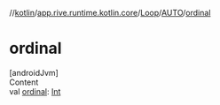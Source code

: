//[kotlin](../../../../index.md)/[app.rive.runtime.kotlin.core](../../index.md)/[Loop](../index.md)/[AUTO](index.md)/[ordinal](ordinal.md)



# ordinal  
[androidJvm]  
Content  
val [ordinal](ordinal.md): [Int](https://kotlinlang.org/api/latest/jvm/stdlib/kotlin/-int/index.html)  



